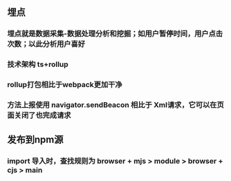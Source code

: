 ## 埋点
### 埋点就是数据采集-数据处理分析和挖掘；如用户暂停时间，用户点击次数；以此分析用户喜好

### 技术架构 ts+rollup
### rollup打包相比于webpack更加干净

### 方法上报使用 navigator.sendBeacon 相比于 Xml请求，它可以在页面关闭了也完成请求

## 发布到npm源 
### import 导入时，查找规则为 browser + mjs > module > browser + cjs > main